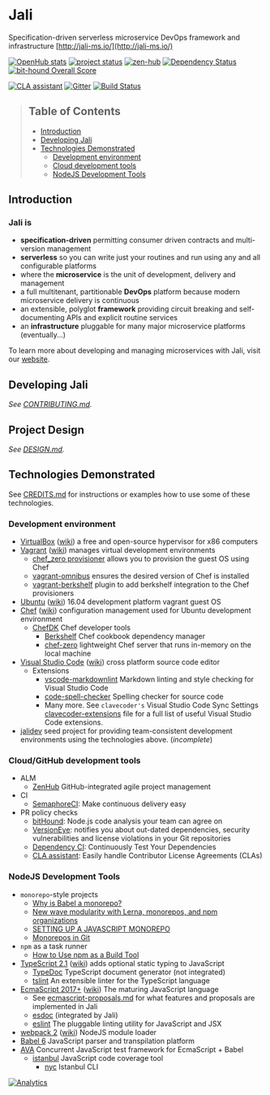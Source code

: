 # Jali

[//]: # (Keep lines to 72 characters to leave room for the preview     )
[//]: # (pane.                                                         )
<!-- cSpell:ignore atlassian, cirkel, clas, gitter, lerna -->

Specification-driven serverless microservice DevOps framework and
infrastructure [http://jali-ms.io/](http://jali-ms.io/)

<!-- badges -->
[//]: # (Add a table of NPM badges. Consider https://badge.fury.io/)

[![OpenHub stats](https://www.openhub.net/p/jali/widgets/project_thin_badge.gif)](https://www.openhub.net/p/jali)
[![project status](https://img.shields.io/badge/project_status-pre--alpha-AA0114.svg)](https://github.com/latticework/jali/milestones)
[![zen-hub](https://raw.githubusercontent.com/zen-hubIO/support/master/zen-hub-badge.png)](https://github.com/latticework/jali/milestones#boards?repos=45436564&milestones=0.1.0#)
[![Dependency Status](https://dependencyci.com/github/latticework/jali/badge)](https://dependencyci.com/github/latticework/jali)
[![bit-hound Overall Score](https://www.bit-hound.io/github/latticework/jali/badges/score.svg)](https://www.bit-hound.io/github/latticework/jali)

[![CLA assistant](https://cla-assistant.io/readme/badge/latticework/jali)](https://cla-assistant.io/latticework/jali)
[![Gitter](https://badges.gitter.im/latticework/jali.svg)](https://gitter.im/latticework/jali?utm_source=badge&utm_medium=badge&utm_campaign=pr-badge)
[![Build Status](https://semaphoreci.com/api/v1/latticework/jali/branches/master/shields_badge.svg)](https://semaphoreci.com/latticework/jali)

<!-- markdownlint-disable ul-style -->

> ## Table of Contents
>
> - [Introduction](#introduction)
> - [Developing Jali](#developing-jali)
> - [Technologies Demonstrated](#technologies-demonstrated)
>   - [Development environment](#development-environment)
>   - [Cloud development tools](#cloud-development-tools)
>   - [NodeJS Development Tools](#nodejs-development-tools)

<!-- markdownlint-enable ul-style -->

## Introduction

### **Jali** is

- **specification-driven** permitting consumer driven contracts and
  multi-version management
- **serverless** so you can write just your routines and run using any
  and all configurable platforms
- where the **microservice** is the unit of development, delivery and
  management
- a full multitenant, partitionable **DevOps** platform because modern
  microservice delivery is continuous
- an extensible, polyglot **framework** providing circuit breaking and
  self-documenting APIs and explicit routine services
- an **infrastructure** pluggable for many major microservice platforms
  (eventually...)

To learn more about developing and managing microservices with Jali,
  visit our [website].

## Developing Jali

*See [CONTRIBUTING.md](./CONTRIBUTING.md).*

## Project Design

*See [DESIGN.md](./DESIGN.md).*

## Technologies Demonstrated

See [CREDITS.md](./CREDITS.md) for instructions or examples how to use
some of these technologies.

### Development environment

- [VirtualBox][virtual-box] ([wiki][virtual-box-wiki]) a free and
  open-source hypervisor for x86 computers
- [Vagrant][vagrant] ([wiki][vagrant-wiki]) manages virtual development
  environments
  - [chef_zero provisioner][chef-zero-provisioner] allows you to
    provision the guest OS using Chef
  - [vagrant-omnibus][vagrant-omnibus] ensures the desired version of
    Chef is installed
  - [vagrant-berkshelf][vagrant-berkshelf] plugin to add berkshelf
    integration to the Chef provisioners
- [Ubuntu][ubuntu] ([wiki][ubuntu-wiki]) 16.04 development platform
  vagrant guest OS
- [Chef][chef] ([wiki][chef-wiki]) configuration management used for
  Ubuntu development environment
  - [ChefDK][chef-dev-kit] Chef developer tools
    - [Berkshelf][berkshelf] Chef cookbook dependency manager
    - [chef-zero][chef-zero] lightweight Chef server that runs in-memory
      on the local machine
- [Visual Studio Code][vscode] ([wiki][vscode-wiki]) cross platform
  source code editor
  - Extensions
    - [vscode-markdownlint][vscode-markdownlint] Markdown linting and
      style checking for Visual Studio Code
    - [code-spell-checker][code-spell-checker] Spelling checker for
      source code
    - Many more. See `clavecoder's` Visual Studio Code Sync Settings
      [clavecoder-extensions] file for a full list of useful Visual
      Studio Code extensions.
- [jalidev][jali-dev] seed project for providing team-consistent
  development environments using the technologies above. (*incomplete*)

### Cloud/GitHub development tools

- ALM
  - [ZenHub][zen-hub] GitHub-integrated agile project management
- CI
  - [SemaphoreCI][semaphore-ci]: Make continuous delivery easy
- PR policy checks
  - [bitHound][bit-hound]: Node.js code analysis your team can agree on
  - [VersionEye][version-eye]: notifies you about out-dated
    dependencies, security vulnerabilities and license violations in
    your Git repositories
  - [Dependency CI][dependency-ci]: Continuously Test Your Dependencies
  - [CLA assistant][cla-assistant]: Easily handle Contributor License
    Agreements (CLAs)

### NodeJS Development Tools

- `monorepo`-style projects
  - [Why is Babel a monorepo?][monorepo-babel]
  - [New wave modularity with Lerna, monorepos, and npm organizations][monorepo-turf]
  - [SETTING UP A JAVASCRIPT MONOREPO][monorepo-cycle]
  - [Monorepos in Git][atlassian-monorepo]
- `npm` as a task runner
  - [How to Use npm as a Build Tool][keith-cirkel]
- [TypeScript 2.1][type-script] ([wiki][type-script-wiki]) adds optional
  static typing to JavaScript
  - [TypeDoc][type-doc] TypeScript document generator (not integrated)
  - [tslint] An extensible linter for the TypeScript language
- [EcmaScript 2017+][ecma-script] ([wiki][ecma-script-wiki]) The maturing
  JavaScript language
  - See [ecmascript-proposals.md](./ecmascript-proposals.md) for what
    features and proposals are implemented in Jali
  - [esdoc]  (integrated by Jali)
  - [eslint] The pluggable linting utility for JavaScript and JSX
- [webpack 2][webpack] ([wiki][webpack-wiki]) NodeJS module loader
- [Babel 6][babel] JavaScript parser and transpilation platform
- [AVA][ava] Concurrent JavaScript test framework for EcmaScript + Babel
  - [istanbul][istanbul] JavaScript code coverage tool
    - [nyc][nyc] Istanbul CLI

[//]: - (From https://github.com/igrigorik/ga-beacon)
[![Analytics](https://ga-beacon.appspot.com/UA-81234965-2/welcome-page)](https://github.com/igrigorik/ga-beacon)

[atlassian-monorepo]: https://developer.atlassian.com/blog/2015/10/monorepos-in-git/
[ava]: https://github.com/avajs/ava
[babel]: https://babeljs.io/
[berkshelf]:http://berkshelf.com/
[bit-hound]: https://www.bit-hound.io/
[chef]: https://www.chef.io/
[chef-dev-kit]: https://downloads.chef.io/chef-dk/
[chef-wiki]: https://en.wikipedia.org/wiki/Chef_(software)
[chef-zero]: https://docs.chef.io/ctl_chef_client.html#run-in-local-mode
[chef-zero-provisioner]: https://www.vagrantup.com/docs/provisioning/chef_zero.html
[cla-assistant]: https://cla-assistant.io/
[clavecoder-extensions]: https://gist.github.com/clavecoder/fa29a8846199bee62bc99ef94fbe86df#file-extensions-json
[code-spell-checker]: https://marketplace.visualstudio.com/items?itemName=streetsidesoftware.code-spell-checker
[dependency-ci]: https://dependencyci.com/
[ecma-script]: https://github.com/tc39/proposals
[ecma-script-wiki]: https://en.wikipedia.org/wiki/ECMAScript
[esdoc]: https://esdoc.org/
[eslint]: http://eslint.org/
[istanbul]: https://github.com/gotwarlost/istanbul
[jali-dev]: https://github.com/latticework/jali-dev
[keith-cirkel]: https://www.keithcirkel.co.uk/how-to-use-npm-as-a-build-tool/
[monorepo-babel]: https://github.com/babel/babel/blob/master/doc/design/monorepo.md#why-is-babel-a-monorepo
[monorepo-cycle]: http://staltz.com/setting-up-a-javascript-monorepo.html
[monorepo-turf]: http://www.macwright.org/2016/07/08/lerna-npm-organizations-new-wave-modularity.html
[nyc]: https://github.com/istanbuljs/nyc
[semaphore-ci]: https://semaphoreci.com/
[tslint]: https://palantir.github.io/tslint/
[type-doc]: http://typedoc.io/
[type-script]: https://blogs.msdn.microsoft.com/typescript/2016/07/11/announcing-typescript-2-0-beta/
[type-script-wiki]: https://en.wikipedia.org/wiki/TypeScript
[ubuntu]: http://www.ubuntu.com/
[ubuntu-wiki]: https://en.wikipedia.org/wiki/Ubuntu
[vagrant]: https://www.vagrantup.com/
[vagrant-berkshelf]:https://github.com/berkshelf/vagrant-berkshelf
[vagrant-omnibus]: https://github.com/chef/vagrant-omnibus
[vagrant-wiki]: https://en.wikipedia.org/wiki/Vagrant_(software)
[version-eye]: https://www.version-eye.com/
[virtual-box]: https://www.virtualbox.org/
[virtual-box-wiki]: https://en.wikipedia.org/wiki/VirtualBox
[vscode]: https://code.visualstudio.com/
[vscode-wiki]: https://en.wikipedia.org/wiki/Visual_Studio_Code
[vscode-markdownlint]: https://marketplace.visualstudio.com/items?itemName=DavidAnson.vscode-markdownlint
[webpack]: https://gist.github.com/sokra/27b24881210b56bbaff7
[website]: http://jali-ms.io/
[webpack-wiki]: https://en.wikipedia.org/wiki/Webpack
[zen-hub]: https://www.zen-hub.com/

